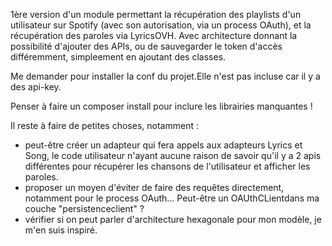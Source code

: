 1ère version d'un module permettant la récupération des playlists d'un utilisateur sur Spotify (avec son autorisation, via un process OAuth), et la récupération des paroles via LyricsOVH.
Avec architecture donnant la possibilité d'ajouter des APIs, ou de sauvegarder le token d'accès différemment, simpleement en ajoutant des classes.

Me demander pour installer la conf du projet.Elle n'est pas incluse car il y a des api-key.

Penser à faire un composer install pour inclure les librairies manquantes !

Il reste à faire de petites choses, notamment :
- peut-être créer un adapteur qui fera appels aux adapteurs Lyrics et Song, le code utilisateur n'ayant aucune raison de savoir qu'il y a 2 apis différentes pour récupérer les chansons de l'utilisateur et afficher les paroles.
- proposer un moyen d'éviter de faire des requêtes directement, notamment pour le process OAuth... Peut-être un OAUthCLientdans ma couche "persistenceclient" ?
- vérifier si on peut parler d'architecture hexagonale pour mon modèle, je m'en suis inspiré.